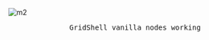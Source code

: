 ![m2](https://github.com/invpe/GridShell/assets/106522950/5dcb9ab1-c8b0-434d-9781-189e27e2c5b7)
<div align="center"><tt>GridShell vanilla nodes working</tt></div>

